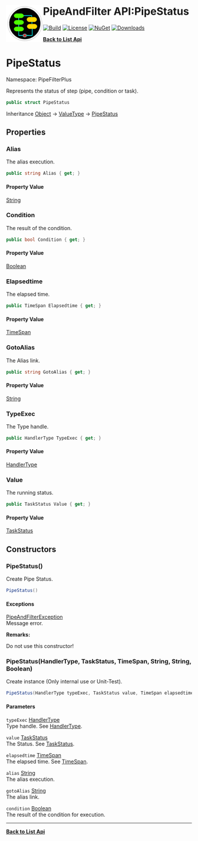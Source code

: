 # <img align="left" width="100" height="100" src="../images/icon.png">PipeAndFilter API:PipeStatus 

[![Build](https://github.com/FRACerqueira/PipeAndFilter/workflows/Build/badge.svg)](https://github.com/FRACerqueira/PipeAndFilter/actions/workflows/build.yml)
[![License](https://img.shields.io/badge/License-MIT-brightgreen.svg)](https://github.com/FRACerqueira/PipeAndFilter/blob/master/LICENSE)
[![NuGet](https://img.shields.io/nuget/v/PipeAndFilter)](https://www.nuget.org/packages/PipeAndFilter/)
[![Downloads](https://img.shields.io/nuget/dt/PipeAndFilter)](https://www.nuget.org/packages/PipeAndFilter/)

[**Back to List Api**](./apis.md)

# PipeStatus

Namespace: PipeFilterPlus

Represents the status of step (pipe, condition or task).

```csharp
public struct PipeStatus
```

Inheritance [Object](https://docs.microsoft.com/en-us/dotnet/api/system.object) → [ValueType](https://docs.microsoft.com/en-us/dotnet/api/system.valuetype) → [PipeStatus](./pipefilterplus.pipestatus.md)

## Properties

### <a id="properties-alias"/>**Alias**

The alias execution.

```csharp
public string Alias { get; }
```

#### Property Value

[String](https://docs.microsoft.com/en-us/dotnet/api/system.string)<br>

### <a id="properties-condition"/>**Condition**

The result of the condition.

```csharp
public bool Condition { get; }
```

#### Property Value

[Boolean](https://docs.microsoft.com/en-us/dotnet/api/system.boolean)<br>

### <a id="properties-elapsedtime"/>**Elapsedtime**

The elapsed time.

```csharp
public TimeSpan Elapsedtime { get; }
```

#### Property Value

[TimeSpan](https://docs.microsoft.com/en-us/dotnet/api/system.timespan)<br>

### <a id="properties-gotoalias"/>**GotoAlias**

The Alias ​​link.

```csharp
public string GotoAlias { get; }
```

#### Property Value

[String](https://docs.microsoft.com/en-us/dotnet/api/system.string)<br>

### <a id="properties-typeexec"/>**TypeExec**

The Type handle.

```csharp
public HandlerType TypeExec { get; }
```

#### Property Value

[HandlerType](./pipefilterplus.handlertype.md)<br>

### <a id="properties-value"/>**Value**

The running status.

```csharp
public TaskStatus Value { get; }
```

#### Property Value

[TaskStatus](https://docs.microsoft.com/en-us/dotnet/api/system.threading.tasks.taskstatus)<br>

## Constructors

### <a id="constructors-.ctor"/>**PipeStatus()**

Create Pipe Status.

```csharp
PipeStatus()
```

#### Exceptions

[PipeAndFilterException](./pipefilterplus.pipeandfilterexception.md)<br>
Message error.

**Remarks:**

Do not use this constructor!

### <a id="constructors-.ctor"/>**PipeStatus(HandlerType, TaskStatus, TimeSpan, String, String, Boolean)**

Create instance (Only internal use or Unit-Test).

```csharp
PipeStatus(HandlerType typeExec, TaskStatus value, TimeSpan elapsedtime, string alias, string gotoAlias, bool condition)
```

#### Parameters

`typeExec` [HandlerType](./pipefilterplus.handlertype.md)<br>
Type handle. See [HandlerType](./pipefilterplus.handlertype.md).

`value` [TaskStatus](https://docs.microsoft.com/en-us/dotnet/api/system.threading.tasks.taskstatus)<br>
The Status. See [TaskStatus](https://docs.microsoft.com/en-us/dotnet/api/system.threading.tasks.taskstatus).

`elapsedtime` [TimeSpan](https://docs.microsoft.com/en-us/dotnet/api/system.timespan)<br>
The elapsed time. See [TimeSpan](https://docs.microsoft.com/en-us/dotnet/api/system.timespan).

`alias` [String](https://docs.microsoft.com/en-us/dotnet/api/system.string)<br>
The alias execution.

`gotoAlias` [String](https://docs.microsoft.com/en-us/dotnet/api/system.string)<br>
The alias link.

`condition` [Boolean](https://docs.microsoft.com/en-us/dotnet/api/system.boolean)<br>
The result of the condition for execution.


- - -
[**Back to List Api**](./apis.md)
